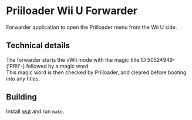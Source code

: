 # Priiloader Wii U Forwarder

Forwarder application to open the Priiloader menu from the Wii U side.

## Technical details

The forwarder starts the vWii mode with the magic title ID 50524949- ('PRII'-) followed by a magic word.  
This magic word is then checked by Priiloader, and cleared before booting into any titles.

## Building

Install [wut](https://github.com/devkitPro/wut) and run `make`.
